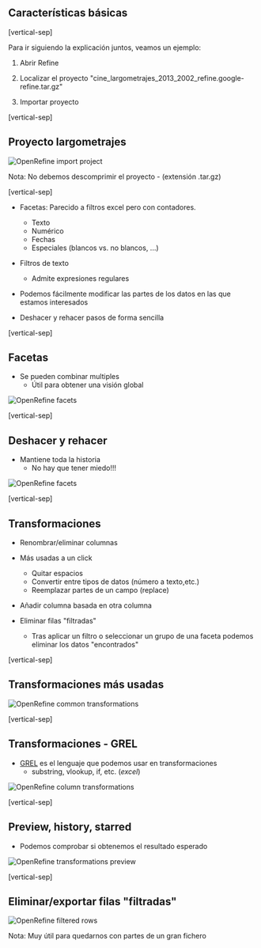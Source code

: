 ## Características básicas

[vertical-sep]

Para ir siguiendo la explicación juntos, veamos un ejemplo:

1. Abrir Refine

2. Localizar el proyecto "cine_largometrajes_2013_2002_refine.google-refine.tar.gz"

3. Importar proyecto

[vertical-sep]

## Proyecto largometrajes

![OpenRefine import project][basic01]

[basic01]: images/basic01.jpg


Nota: No debemos descomprimir el proyecto - (extensión .tar.gz)
<!-- .element: class="sm_note_med" -->

[vertical-sep]

* Facetas: Parecido a filtros excel pero con contadores.
    * Texto
    * Numérico
    * Fechas
    * Especiales (blancos vs. no blancos, ...)

* Filtros de texto
    * Admite expresiones regulares

* Podemos fácilmente modificar las partes de los datos en las que estamos interesados

* Deshacer y rehacer pasos de forma sencilla

[vertical-sep]

## Facetas

* Se pueden combinar multiples 
    * Útil para obtener una visión global

![OpenRefine facets][basic02] <!-- .element: class="img_60" -->

[basic02]: images/basic02.jpg

[vertical-sep]

## Deshacer y rehacer

* Mantiene toda la historia
    * No hay que tener miedo!!!

![OpenRefine facets][basic03] <!-- .element: class="img_60" -->

[basic03]: images/basic03.jpg

[vertical-sep]

## Transformaciones

* Renombrar/eliminar columnas

* Más usadas a un click
    * Quitar espacios
    * Convertir entre tipos de datos (número a texto,etc.)
    * Reemplazar partes de un campo (replace)

* Añadir columna basada en otra columna

* Eliminar filas "filtradas"
    * Tras aplicar un filtro o seleccionar un grupo de una faceta podemos eliminar los datos "encontrados"

[vertical-sep]

## Transformaciones más usadas

![OpenRefine common transformations][basic04] <!-- .element: class="img_80" -->

[basic04]: images/basic04.jpg

[vertical-sep]

## Transformaciones - GREL

* [GREL][grel] es el lenguaje que podemos usar en transformaciones
    * substring, vlookup, if, etc. (_excel_)

[grel]: https://github.com/OpenRefine/OpenRefine/wiki/General-Refine-Expression-Language

![OpenRefine column transformations][basic05] <!-- .element: class="img_60" -->

[basic05]: images/basic05.jpg

[vertical-sep]

## Preview, history, starred

* Podemos comprobar si obtenemos el resultado esperado

![OpenRefine transformations preview][basic06] <!-- .element: class="img_70" -->

[basic06]: images/basic06.jpg

[vertical-sep]

## Eliminar/exportar filas "filtradas"

![OpenRefine filtered rows][basic07] <!-- .element: class="img_80" -->

[basic07]: images/basic07.jpg

Nota: Muy útil para quedarnos con partes de un gran fichero
<!-- .element: class="sm_note_med" -->